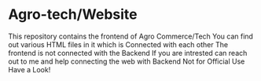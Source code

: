 # Agro-tech/Website
This repository contains the frontend of Agro Commerce/Tech 
You can find out various HTML files in it which is Connected with each other
The frontend is not connected with the Backend
If you are intrested can reach out to me and help connecting the web with Backend
Not for Official Use 
Have a Look!
